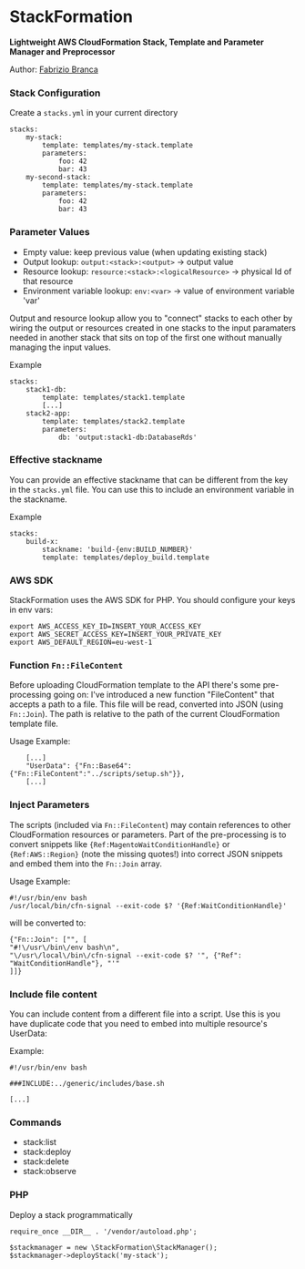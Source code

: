 # StackFormation

**Lightweight AWS CloudFormation Stack, Template and Parameter Manager and Preprocessor**

Author: [Fabrizio Branca](https://twitter.com/fbrnc)

### Stack Configuration

Create a `stacks.yml` in your current directory

```
stacks:
    my-stack:
        template: templates/my-stack.template
        parameters:
            foo: 42
            bar: 43
    my-second-stack:
        template: templates/my-stack.template
        parameters:
            foo: 42
            bar: 43
```

### Parameter Values

- Empty value: keep previous value (when updating existing stack)
- Output lookup: `output:<stack>:<output>` -> output value
- Resource lookup: `resource:<stack>:<logicalResource>` -> physical Id of that resource
- Environment variable lookup: `env:<var>` -> value of environment variable 'var'

Output and resource lookup allow you to "connect" stacks to each other by wiring the output or resources created in
one stacks to the input paramaters needed in another stack that sits on top of the first one without manually 
managing the input values.

Example
```
stacks:
    stack1-db:
        template: templates/stack1.template
        [...]
    stack2-app:
        template: templates/stack2.template
        parameters:
            db: 'output:stack1-db:DatabaseRds'
```

### Effective stackname

You can provide an effective stackname that can be different from the key in the `stacks.yml` file. You can use this to 
include an environment variable in the stackname.

Example
```
stacks:
    build-x:
        stackname: 'build-{env:BUILD_NUMBER}'
        template: templates/deploy_build.template
```

### AWS SDK

StackFormation uses the AWS SDK for PHP. You should configure your keys in env vars:
```
export AWS_ACCESS_KEY_ID=INSERT_YOUR_ACCESS_KEY
export AWS_SECRET_ACCESS_KEY=INSERT_YOUR_PRIVATE_KEY
export AWS_DEFAULT_REGION=eu-west-1
```

### Function `Fn::FileContent`

Before uploading CloudFormation template to the API there's some pre-processing going on:
I've introduced a new function "FileContent" that accepts a path to a file. This file will be read, converted into JSON (using `Fn::Join`).
The path is relative to the path of the current CloudFormation template file.

Usage Example:
```
    [...]
    "UserData": {"Fn::Base64": {"Fn::FileContent":"../scripts/setup.sh"}},
    [...]
```

### Inject Parameters

The scripts (included via `Fn::FileContent`) may contain references to other CloudFormation resources or parameters. 
Part of the pre-processing is to convert snippets like `{Ref:MagentoWaitConditionHandle}` or `{Ref:AWS::Region}` (note the missing quotes!)
into correct JSON snippets and embed them into the `Fn::Join` array.

Usage Example:
```
#!/usr/bin/env bash
/usr/local/bin/cfn-signal --exit-code $? '{Ref:WaitConditionHandle}'
```
will be converted to:
```
{"Fn::Join": ["", [
"#!\/usr\/bin\/env bash\n",
"\/usr\/local\/bin\/cfn-signal --exit-code $? '", {"Ref": "WaitConditionHandle"}, "'"
]]}
```

### Include file content

You can include content from a different file into a script. Use this is you have duplicate code that you need to embed into multiple 
resource's UserData:

Example:
```
#!/usr/bin/env bash

###INCLUDE:../generic/includes/base.sh

[...]
```

### Commands

- stack:list
- stack:deploy
- stack:delete
- stack:observe

### PHP 

Deploy a stack programmatically
```
require_once __DIR__ . '/vendor/autoload.php';

$stackmanager = new \StackFormation\StackManager();
$stackmanager->deployStack('my-stack');
```
